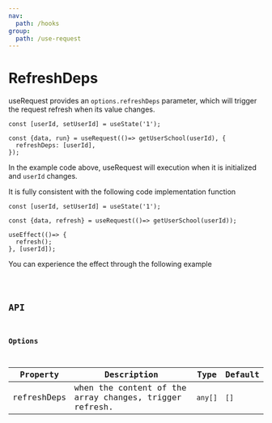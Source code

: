 ```yaml
---
nav:
  path: /hooks
group:
  path: /use-request
---
```


# RefreshDeps

useRequest provides an `options.refreshDeps` parameter, which will trigger the request refresh when its value changes.

```tsx | pure
const [userId, setUserId] = useState('1');

const {data, run} = useRequest(()=> getUserSchool(userId), {
  refreshDeps: [userId],
});
```

In the example code above, useRequest will execution when it is initialized and `userId` changes.

It is fully consistent with the following code implementation function

```tsx | pure
const [userId, setUserId] = useState('1');

const {data, refresh} = useRequest(()=> getUserSchool(userId));

useEffect(()=> {
  refresh();
}, [userId]);
```

You can experience the effect through the following example

<code src="./demo/refreshDeps.tsx" />

## API

### Options

| Property    | Description                                             | Type    | Default |
|-------------|---------------------------------------------------------|---------|---------|
| refreshDeps | when the content of the array changes, trigger refresh. | `any[]` | `[]`    |